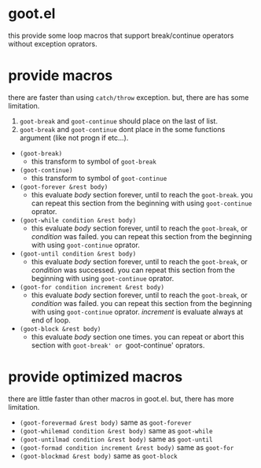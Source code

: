 # goot.el

this provide some loop macros that support break/continue operators without exception oprators.

# provide macros

there are faster than using `catch/throw` exception.
but, there are has some limitation.

1. `goot-break` and `goot-continue` should place on the last of list.
1. `goot-break` and `goot-continue` dont place in the some functions argument (like not progn if etc...).

* `(goot-break)`
    * this transform to symbol of `goot-break`
* `(goot-continue)`
    * this transform to symbol of `goot-continue`
* `(goot-forever &rest body)`
    * this evaluate *body* section forever, until to reach the `goot-break`. you can repeat this section from the beginning with using `goot-continue` oprator.
* `(goot-while condition &rest body)`
    * this evaluate *body* section forever, until to reach the `goot-break`, or *condition* was failed. you can repeat this section from the beginning with using `goot-continue` oprator.
* `(goot-until condition &rest body)`
    * this evaluate *body* section forever, until to reach the `goot-break`, or *condition* was successed. you can repeat this section from the beginning with using `goot-continue` oprator.
* `(goot-for condition increment &rest body)`
    * this evaluate *body* section forever, until to reach the `goot-break`, or *condition* was failed. you can repeat this section from the beginning with using `goot-continue` oprator. *increment* is evaluate always at end of loop.
* `(goot-block &rest body)`
    * this evaluate *body* section one times. you can repeat or abort this section with `goot-break' or `goot-continue' oprators.

# provide optimized macros

there are little faster than other macros in goot.el.
but, there has more limitation.

* `(goot-forevermad &rest body)` same as `goot-forever`
* `(goot-whilemad condition &rest body)` same as `goot-while`
* `(goot-untilmad condition &rest body)` same as `goot-until`
* `(goot-formad condition increment &rest body)` same as `goot-for`
* `(goot-blockmad &rest body)` same as `goot-block`
